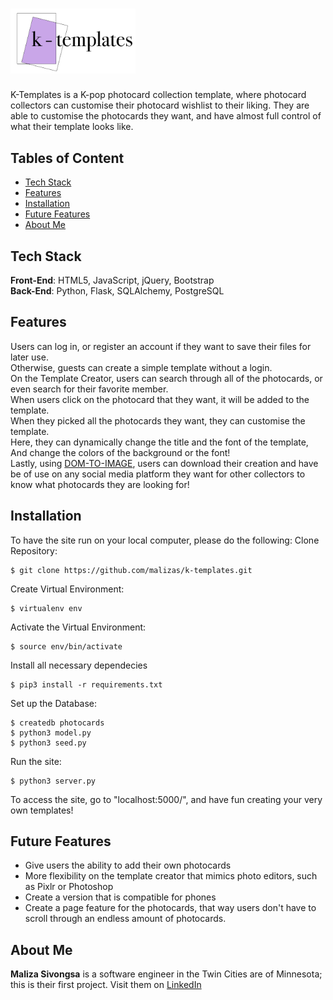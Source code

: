 # <img src="/static/images/logo.png" style="width:200px; height:auto">
K-Templates is a K-pop photocard collection template, where photocard collectors can customise their photocard wishlist to their liking. They are able to customise the photocards they want, and have almost full control of what their template looks like.

## Tables of Content
* [Tech Stack](#tech-stack)
* [Features](#features)
* [Installation](#installation)
* [Future Features](#future-features)
* [About Me](#about-me)

## <a href="#tech-stack"></a> Tech Stack
__Front-End__: HTML5, JavaScript, jQuery, Bootstrap <br>
__Back-End__: Python, Flask, SQLAlchemy, PostgreSQL <br>

## <a href="#features"></a> Features
Users can log in, or register an account if they want to save their files for later use. <br>
Otherwise, guests can create a simple template without a login. <br>
On the Template Creator, users can search through all of the photocards, or even search for their favorite member. <br>
When users click on the photocard that they want, it will be added to the template. <br>
When they picked all the photocards they want, they can customise the template. <br>
Here, they can dynamically change the title and the font of the template, <br>
And change the colors of the background or the font! <br>
Lastly, using <a href="https://github.com/tsayen/dom-to-image">DOM-TO-IMAGE</a>, users can download their creation and have be of use on any social media platform they want for other collectors to know what photocards they are looking for!

## <a href="#installation"></a> Installation
To have the site run on your local computer, please do the following:
Clone Repository:
```
$ git clone https://github.com/malizas/k-templates.git
```
Create Virtual Environment:
```
$ virtualenv env
```
Activate the Virtual Environment:
```
$ source env/bin/activate
```
Install all necessary dependecies
```
$ pip3 install -r requirements.txt
```
Set up the Database:
```
$ createdb photocards
$ python3 model.py
$ python3 seed.py
```
Run the site:
```
$ python3 server.py
```
To access the site, go to "localhost:5000/", and have fun creating your very own templates!

## <a href="#future-features"></a> Future Features
* Give users the ability to add their own photocards
* More flexibility on the template creator that mimics photo editors, such as Pixlr or Photoshop
* Create a version that is compatible for phones
* Create a page feature for the photocards, that way users don't have to scroll through an endless amount of photocards.

## <a href="#about-me"></a> About Me
__Maliza Sivongsa__ is a software engineer in the Twin Cities are of Minnesota; this is their first project. Visit them on <a href="https://www.linkedin.com/in/malizasivongsa/">LinkedIn</a>